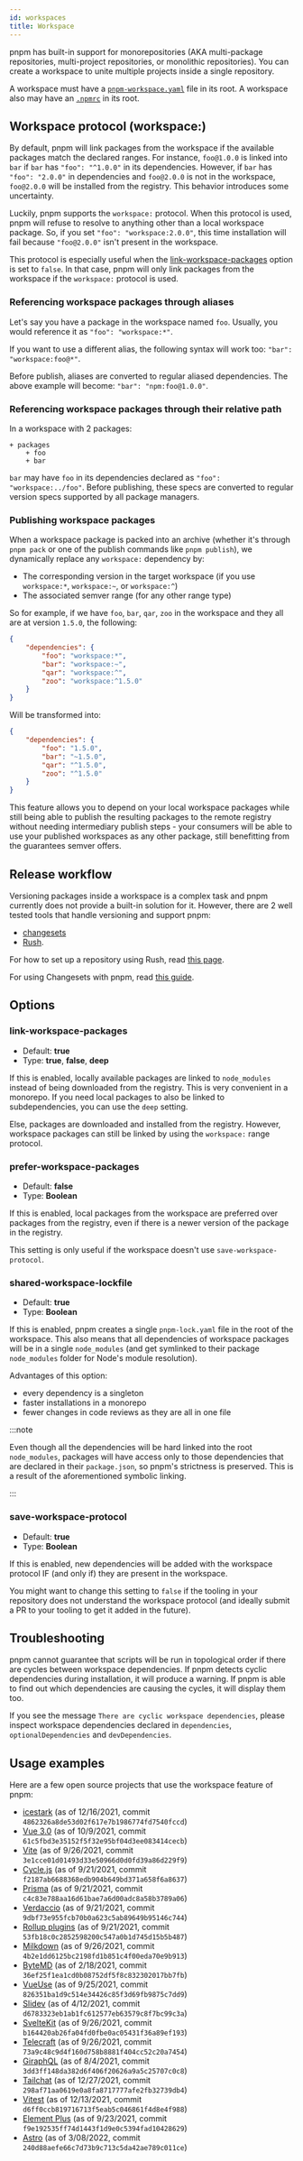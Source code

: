 ```yaml
---
id: workspaces
title: Workspace
---
```


pnpm has built-in support for monorepositories (AKA multi-package repositories,
multi-project repositories, or monolithic repositories). You can create a
workspace to unite multiple projects inside a single repository.

A workspace must have a [`pnpm-workspace.yaml`] file in its
root. A workspace also may have an [`.npmrc`] in its root.

[`pnpm-workspace.yaml`]: pnpm-workspace_yaml.md
[`.npmrc`]: npmrc.md

## Workspace protocol (workspace:)

By default, pnpm will link packages from the workspace if the available packages
match the declared ranges. For instance, `foo@1.0.0` is linked into `bar` if
`bar` has `"foo": "^1.0.0"` in its dependencies. However, if `bar` has
`"foo": "2.0.0"` in dependencies and `foo@2.0.0` is not in the workspace,
`foo@2.0.0` will be installed from the registry. This behavior introduces some
uncertainty.

Luckily, pnpm supports the `workspace:` protocol. When
this protocol is used, pnpm will refuse to resolve to anything other than a
local workspace package. So, if you set `"foo": "workspace:2.0.0"`, this time
installation will fail because `"foo@2.0.0"` isn't present in the workspace.

This protocol is especially useful when the [link-workspace-packages] option is
set to `false`. In that case, pnpm will only link packages from the workspace if
the `workspace:` protocol is used.

[link-workspace-packages]: #link-workspace-packages

### Referencing workspace packages through aliases

Let's say you have a package in the workspace named `foo`. Usually, you would
reference it as `"foo": "workspace:*"`.

If you want to use a different alias, the following syntax will work too:
`"bar": "workspace:foo@*"`.

Before publish, aliases are converted to regular aliased dependencies. The above
example will become: `"bar": "npm:foo@1.0.0"`.


### Referencing workspace packages through their relative path

In a workspace with 2 packages:

```
+ packages
	+ foo
	+ bar
```

`bar` may have `foo` in its dependencies declared as
`"foo": "workspace:../foo"`. Before publishing, these specs are converted to
regular version specs supported by all package managers.

### Publishing workspace packages

When a workspace package is packed into an archive (whether it's through
`pnpm pack` or one of the publish commands like `pnpm publish`), we dynamically
replace any `workspace:` dependency by:

* The corresponding version in the target workspace (if you use `workspace:*`, `workspace:~`, or `workspace:^`)
* The associated semver range (for any other range type)

So for example, if we have `foo`, `bar`, `qar`, `zoo` in the workspace and they all are at version `1.5.0`, the following:

```json
{
	"dependencies": {
		"foo": "workspace:*",
		"bar": "workspace:~",
		"qar": "workspace:^",
		"zoo": "workspace:^1.5.0"
	}
}
```

Will be transformed into:

```json
{
	"dependencies": {
		"foo": "1.5.0",
		"bar": "~1.5.0",
		"qar": "^1.5.0",
		"zoo": "^1.5.0"
	}
}
```

This feature allows you to depend on your local workspace packages while still
being able to publish the resulting packages to the remote registry without
needing intermediary publish steps - your consumers will be able to use your
published workspaces as any other package, still benefitting from the guarantees
semver offers.

## Release workflow

Versioning packages inside a workspace is a complex task and pnpm currently does
not provide a built-in solution for it. However, there are 2 well tested tools
that handle versioning and support pnpm:
- [changesets](https://github.com/changesets/changesets)
- [Rush](https://rushjs.io).

For how to set up a repository using Rush, read [this page][rush-setup].

For using Changesets with pnpm, read [this guide][changesets-guide].

[rush-setup]: https://rushjs.io/pages/maintainer/setup_new_repo
[changesets-guide]: using-changesets.md

## Options

### link-workspace-packages

* Default: **true**
* Type: **true**, **false**, **deep**

If this is enabled, locally available packages are linked to `node_modules`
instead of being downloaded from the registry. This is very convenient in a
monorepo. If you need local packages to also be linked to subdependencies, you
can use the `deep` setting.

Else, packages are downloaded and installed from the registry. However,
workspace packages can still be linked by using the `workspace:` range protocol.

### prefer-workspace-packages

* Default: **false**
* Type: **Boolean**

If this is enabled, local packages from the workspace are preferred over
packages from the registry, even if there is a newer version of the package in
the registry.

This setting is only useful if the workspace doesn't use
`save-workspace-protocol`.

### shared-workspace-lockfile

* Default: **true**
* Type: **Boolean**

If this is enabled, pnpm creates a single `pnpm-lock.yaml` file in the root of
the workspace. This also means that all dependencies of workspace packages will
be in a single `node_modules` (and get symlinked to their package `node_modules`
folder for Node's module resolution).

Advantages of this option:
* every dependency is a singleton
* faster installations in a monorepo
* fewer changes in code reviews as they are all in one file

:::note

Even though all the dependencies will be hard linked into the root
`node_modules`, packages will have access only to those dependencies
that are declared in their `package.json`, so pnpm's strictness is preserved.
This is a result of the aforementioned symbolic linking.

:::

### save-workspace-protocol

* Default: **true**
* Type: **Boolean**

If this is enabled, new dependencies will be added with the workspace protocol
IF (and only if) they are present in the workspace.

You might want to change this setting to `false` if the tooling in your
repository does not understand the workspace protocol (and ideally submit a PR
to your tooling to get it added in the future).

## Troubleshooting

pnpm cannot guarantee that scripts will be run in topological order if there are cycles between workspace dependencies. If pnpm detects cyclic dependencies during installation, it will produce a warning. If pnpm is able to find out which dependencies are causing the cycles, it will display them too.

If you see the message `There are cyclic workspace dependencies`, please inspect workspace dependencies declared in `dependencies`, `optionalDependencies` and `devDependencies`.

## Usage examples

Here are a few open source projects that use the workspace feature of pnpm:

* [icestark](https://github.com/ice-lab/icestark) (as of 12/16/2021, commit `4862326a8de53d02f617e7b1986774fd7540fccd`)
* [Vue 3.0](https://github.com/vuejs/vue-next) (as of 10/9/2021, commit `61c5fbd3e35152f5f32e95bf04d3ee083414cecb`)
* [Vite](https://github.com/vitejs/vite) (as of 9/26/2021, commit `3e1cce01d01493d33e50966d0d0fd39a86d229f9`)
* [Cycle.js](https://github.com/cyclejs/cyclejs) (as of 9/21/2021, commit `f2187ab6688368edb904b649bd371a658f6a8637`)
* [Prisma](https://github.com/prisma/prisma) (as of 9/21/2021, commit `c4c83e788aa16d61bae7a6d00adc8a58b3789a06`)
* [Verdaccio](https://github.com/verdaccio/verdaccio) (as of 9/21/2021, commit `9dbf73e955fcb70b0a623c5ab89649b95146c744`)
* [Rollup plugins](https://github.com/rollup/plugins) (as of 9/21/2021, commit `53fb18c0c2852598200c547a0b1d745d15b5b487`)
* [Milkdown](https://github.com/Saul-Mirone/milkdown) (as of 9/26/2021, commit `4b2e1dd6125bc2198fd1b851c4f00eda70e9b913`)
* [ByteMD](https://github.com/bytedance/bytemd) (as of 2/18/2021, commit `36ef25f1ea1cd0b08752df5f8c832302017bb7fb`)
* [VueUse](https://github.com/vueuse/vueuse) (as of 9/25/2021, commit `826351ba1d9c514e34426c85f3d69fb9875c7dd9`)
* [Slidev](https://github.com/slidevjs/slidev) (as of 4/12/2021, commit `d6783323eb1ab1fc612577eb63579c8f7bc99c3a`)
* [SvelteKit](https://github.com/sveltejs/kit) (as of 9/26/2021, commit `b164420ab26fa04fd0fbe0ac05431f36a89ef193`)
* [Telecraft](https://github.com/telecraft/telecraft) (as of 9/26/2021, commit `73a9c48c9d4f160d758b8881f404cc52c20a7454`)
* [GiraphQL](https://github.com/hayes/giraphql) (as of 8/4/2021, commit `3dd3ff148da382d6f406f20626a9a5c25707c0c8`)
* [Tailchat](https://github.com/msgbyte/tailchat) (as of 12/27/2021, commit `298af71aa0619e0a8fa8717777afe2fb32739db4`)
* [Vitest](https://github.com/vitest-dev/vitest) (as of 12/13/2021, commit `d6ff0ccb819716713f5eab5c046861f4d8e4f988`)
* [Element Plus](https://github.com/element-plus/element-plus) (as of 9/23/2021, commit `f9e192535ff74d1443f1d9e0c5394fad10428629`)
* [Astro](https://github.com/withastro/astro) (as of 3/08/2022, commit `240d88aefe66c7d73b9c713c5da42ae789c011ce`)
